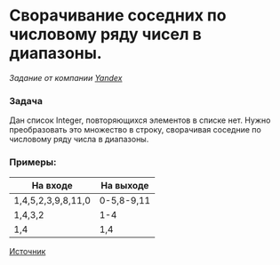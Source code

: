 # Сворачивание соседних по числовому ряду чисел в диапазоны.

_Задание от компании [Yandex](https://yandex.ru/company/)_

### Задача

Дан список Integer, повторяющихся элементов в списке нет.
Нужно преобразовать это множество в строку, сворачивая соседние по числовому ряду числа в диапазоны.

### Примеры:


| На входе | На выходе |
|---------|------|
| 1,4,5,2,3,9,8,11,0     | 0-5,8-9,11     |
| 1,4,3,2    | 1-4     |
| 1,4   | 1,4     |

[Источник](https://github.com/dmitrykazanbaev/yandex-contest/blob/master/src/java/com/dmitrykazanbaev/yandex/CollapsedRanges.java)